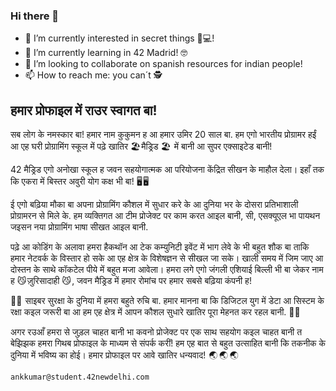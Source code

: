 ### Hi there 👋

- 🔭 I’m currently interested in secret things 🚀💻!
- 🌱 I’m currently learning in 42 Madrid! 🤓
- 👯 I’m looking to collaborate on spanish resources for indian people!
- 📫 How to reach me: you can´t 🕵️


## हमार प्रोफाइल में राउर स्वागत बा!

सब लोग के नमस्कार बा! हमार नाम कुकुमन ह आ हमार उमिर 20 साल बा. हम एगो भारतीय प्रोग्रामर हईं आ एह घरी प्रोग्रामिंग स्कूल में पढ़े खातिर 🏖️ मैड्रिड 🏖️  में बानी आ सुपर एक्साइटेड बानी!

42 मैड्रिड एगो अनोखा स्कूल ह जवन सहयोगात्मक आ परियोजना केंद्रित सीखन के माहौल देला। इहाँ तक कि एकरा में बिस्तर अवुरी योग कक्ष भी बा! 🖥️ 🖥️ 

ई एगो बढ़िया मौका बा अपना प्रोग्रामिंग कौशल में सुधार करे के आ दुनिया भर के दोसरा प्रतिभाशाली प्रोग्रामरन से मिले के. हम व्यक्तिगत आ टीम प्रोजेक्ट पर काम करत आइल बानी, सी, एसक्यूएल भा पायथन जइसन नया प्रोग्रामिंग भाषा सीखत आइल बानी.

पढ़े आ कोडिंग के अलावा हमरा हैकथॉन आ टेक कम्युनिटी इवेंट में भाग लेवे के भी बहुत शौक बा ताकि हमार नेटवर्क के विस्तार हो सके आ एह क्षेत्र के विशेषज्ञन से सीखल जा सके। खाली समय में जिम जाए आ दोस्तन के साथे कॉकटेल पीये में बहुत मजा आवेला। हमरा लगे एगो जंगली एशियाई बिल्ली भी बा जेकर नाम ह 😼 ज़ुरिसादाही 😼 , जवन मैड्रिड में हमार रोमांच पर हमार सबसे बढ़िया कंपनी ह!

🦹‍♂️  साइबर सुरक्षा के दुनिया में हमरा बहुते रुचि बा. हमार मानना ​​बा कि डिजिटल युग में डेटा आ सिस्टम के रक्षा कइल जरूरी बा आ हम एह क्षेत्र में आपन कौशल सुधारे खातिर पूरा मेहनत कर रहल बानी. 🦹‍♂️ 

अगर रउआँ हमरा से जुड़ल चाहत बानी भा कवनो प्रोजेक्ट पर एक साथ सहयोग कइल चाहत बानी त बेझिझक हमरा गिथब प्रोफाइल के माध्यम से संपर्क करीं! हम एह बात से बहुत उत्साहित बानी कि तकनीक के दुनिया में भविष्य का होई। हमार प्रोफाइल पर आवे खातिर धन्यवाद!  🌏  🌏  🌏 

``ankkumar@student.42newdelhi.com``
